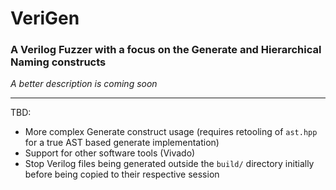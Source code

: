 # VeriGen 
### A Verilog Fuzzer with a focus on the Generate and Hierarchical Naming constructs
*A better description is coming soon*

---

TBD:
- More complex Generate construct usage (requires retooling of `ast.hpp` for a true AST based generate implementation)
- Support for other software tools (Vivado)
- Stop Verilog files being generated outside the `build/` directory initially before being copied to their respective session
